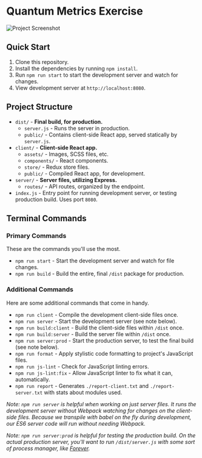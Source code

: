 # Quantum Metrics Exercise

![Project Screenshot](https://raw.githubusercontent.com/themeblvd/qm-challenge/master/projects/qm-challenge/screenshot.png)

## Quick Start

1. Clone this repository.
2. Install the dependencies by running `npm install`.
3. Run `npm run start` to start the development server and watch for changes.
4. View development server at `http://localhost:8080`.

## Project Structure

* `dist/` - **Final build, for production.**
    * `server.js` - Runs the server in production.
    * `public/` - Contains client-side React app, served statically by `server.js`.
* `client/` - **Client-side React app.**
    * `assets/` - Images, SCSS files, etc.
    * `components/` - React components.
    * `store/` - Redux store files.
    * `public/` - Compiled React app, for development.
* `server/` - **Server files, utilizing Express.**
    * `routes/` -  API routes, organized by the endpoint.
* `index.js` - Entry point for running development server, or testing production build. Uses port `8080`.

## Terminal Commands

### Primary Commands

These are the commands you'll use the most.

* `npm run start` - Start the development server and watch for file changes.
* `npm run build` - Build the entire, final `/dist` package for production.

### Additional Commands

Here are some additional commands that come in handy.

* `npm run client` - Compile the development client-side files once.
* `npm run server` - Start the development server (see note below).
* `npm run build:client` - Build the client-side files within `/dist` once.
* `npm run build:server` - Build the server file within `/dist` once.
* `npm run server:prod` - Start the production server, to test the final build (see note below).
* `npm run format` - Apply stylistic code formatting to project's JavaScript files.
* `npm run js-lint` - Check for JavaScript linting errors.
* `npm run js-lint:fix` - Allow JavaScript linter to fix what it can, automatically.
* `npm run report` - Generates `./report-client.txt` and `./report-server.txt` with stats about modules used.

*Note: `npm run server` is helpful when working on just server files. It runs the development server without Webpack watching for changes on the client-side files. Because we transpile with babel on the fly during development, our ES6 server code will run without needing Webpack.*

*Note: `npm run server:prod` is helpful for testing the production build. On the actual production server, you'll want to run `/dist/server.js` with some sort of process manager, like [Forever](https://expressjs.com/en/advanced/pm.html#forever).*
